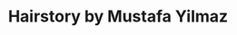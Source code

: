 ---
title: "Hairstory by Mustafa Yilmaz"
url: /rheda-wiedenbrueck/hairstory-by-mustafa-yilmaz/
shop: Friseur
---